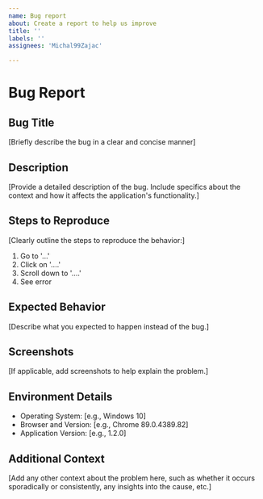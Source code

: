 ```yaml
---
name: Bug report
about: Create a report to help us improve
title: ''
labels: ''
assignees: 'Michal99Zajac'

---
```


# Bug Report

## Bug Title
[Briefly describe the bug in a clear and concise manner]

## Description
[Provide a detailed description of the bug. Include specifics about the context and how it affects the application's functionality.]

## Steps to Reproduce
[Clearly outline the steps to reproduce the behavior:]
1. Go to '...'
2. Click on '....'
3. Scroll down to '....'
4. See error

## Expected Behavior
[Describe what you expected to happen instead of the bug.]

## Screenshots
[If applicable, add screenshots to help explain the problem.]

## Environment Details
- Operating System: [e.g., Windows 10]
- Browser and Version: [e.g., Chrome 89.0.4389.82]
- Application Version: [e.g., 1.2.0]

## Additional Context
[Add any other context about the problem here, such as whether it occurs sporadically or consistently, any insights into the cause, etc.]
